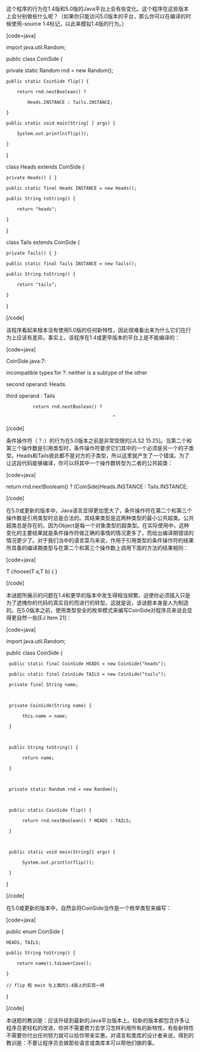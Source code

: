 这个程序的行为在1.4版和5.0版的Java平台上会有些变化。这个程序在这些版本上会分别做些什么呢？（如果你只能访问5.0版本的平台，那么你可以在编译的时候使用-source 1.4标记，以此来模拟1.4版的行为。） 
[code=java]
import java.util.Random;
public class CoinSide {
private static Random rnd = new Random();
    public static CoinSide flip() {
        return rnd.nextBoolean() ? 
            Heads.INSTANCE : Tails.INSTANCE;
    }
    public static void main(String[ ] args) {
        System.out.println(flip());
    }
}

class Heads extends CoinSide {
    private Heads() { }
    public static final Heads INSTANCE = new Heads();
    public String toString() {
        return "heads";
    }
}

class Tails extends CoinSide {
    private Tails() { }
    public static final Tails INSTANCE = new Tails();
    public String toString() {
        return "tails";
    }
}
[/code]
该程序看起来根本没有使用5.0版的任何新特性，因此很难看出来为什么它们在行为上应该有差异。事实上，该程序在1.4或更早版本的平台上是不能编译的： 
[code=java]
CoinSide.java:7: 
incompatible types for ?: neither is a subtype of the other
second operand: Heads
third operand : Tails
              return rnd.nextBoolean() ?
                                            ^
[/code]
条件操作符（？:）的行为在5.0版本之前是非常受限的[JLS2 15.25]。当第二个和第三个操作数是引用类型时，条件操作符要求它们其中的一个必须是另一个的子类型。Heads和Tails彼此都不是对方的子类型，所以这里就产生了一个错误。为了让这段代码能够编译，你可以将其中一个操作数转型为二者的公共超类： 
[code=java]
return rnd.nextBooleam() ? (CoinSide)Heads.INSTANCE : Tails.INSTANCE;
[/code]
在5.0或更新的版本中，Java语言显得更加宽大了，条件操作符在第二个和第三个操作数是引用类型时总是合法的。其结果类型是这两种类型的最小公共超类。公共超类总是存在的，因为Object是每一个对象类型的超类型。在实际使用中，这种变化的主要结果就是条件操作符做正确的事情的情况更多了，而给出编译期错误的情况更少了。对于我们当中的语言菜鸟来说，作用于引用类型的条件操作符的结果所具备的编译期类型与在第二个和第三个操作数上调用下面的方法的结果相同： 
[code=java]
 T choose(T a,T b) { }
 [/code]
本谜题所展示的问题在1.4和更早的版本中发生得相当频繁，迫使你必须插入只是为了遮掩你的代码的真实目的而进行的转型。这就是说，该谜题本身是人为制造的。在5.0版本之前，使用类型安全的枚举模式来编写CoinSide对程序员来说会显得更自然一些[EJ Item 21]： 
[code=java]
import java.util.Random;
public class CoinSide {
     public static final CoinSide HEADS = new CoinSide("heads");
     public static final CoinSide TAILS = new CoinSide("tails");
     private final String name;

     private CoinSide(String name) {
          this.name = name;
     }   
     
     public String toString() {
          return name;
     }

     private static Random rnd = new Random();

     public static CoinSide flip() {
          return rnd.nextBoolean() ? HEADS : TAILS;
     }

     public static void main(String[] args) {
          System.out.println(flip());
     }
}
[/code]
在5.0或更新的版本中，自然会将CoinSide当作是一个枚举类型来编写： 
[code=java]
public enum CoinSide {
    HEADS, TAILS;
    public String toString() {
        return name().toLowerCase();
    }    
    // flip 和 main 与上面的1.4版上的实现一样
}
[/code]
本谜题的教训是：应该升级到最新的Java平台版本上。较新的版本都包含许多让程序员更轻松的改进，你并不需要费力去学习怎样利用所有的新特性，有些新特性不需要你付出任何努力就可以给你带来实惠。对语言和类库的设计者来说，得到的教训是：不要让程序员去做那些语言或类库本可以帮他们做的事。